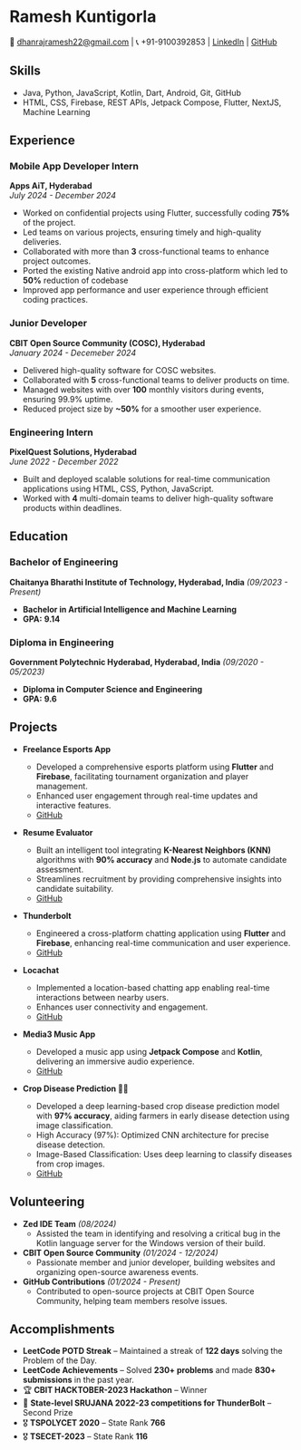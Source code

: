 # Ramesh Kuntigorla  
📧 dhanrajramesh22@gmail.com | 📞 +91-9100392853 | [LinkedIn](https://www.linkedin.com/in/ramesh-kuntigorla-47021425a/) | [GitHub](https://github.com/FalconSlayer51)  

## Skills  
- Java, Python, JavaScript, Kotlin, Dart, Android, Git, GitHub  
- HTML, CSS, Firebase, REST APIs, Jetpack Compose, Flutter, NextJS, Machine Learning

## Experience  
### Mobile App Developer Intern  
**Apps AiT, Hyderabad**  
*July 2024 - December 2024*  
- Worked on confidential projects using Flutter, successfully coding **75%** of the project.  
- Led teams on various projects, ensuring timely and high-quality deliveries.  
- Collaborated with more than **3** cross-functional teams to enhance project outcomes.  
- Ported the existing Native android app into cross-platform which led to **50%** reduction of codebase
- Improved app performance and user experience through efficient coding practices.  

### Junior Developer
**CBIT Open Source Community (COSC), Hyderabad**  
*January 2024 - Decemeber 2024*  
- Delivered high-quality software for COSC websites.  
- Collaborated with **5** cross-functional teams to deliver products on time.  
- Managed websites with over **100** monthly visitors during events, ensuring 99.9% uptime.  
- Reduced project size by **~50%** for a smoother user experience.  

### Engineering Intern  
**PixelQuest Solutions, Hyderabad**  
*June 2022 - December 2022*  
- Built and deployed scalable solutions for real-time communication applications using HTML, CSS, Python, JavaScript.  
- Worked with **4** multi-domain teams to deliver high-quality software products within deadlines.  

## Education  

### Bachelor of Engineering  
**Chaitanya Bharathi Institute of Technology, Hyderabad, India** *(09/2023 - Present)*  
- **Bachelor in Artificial Intelligence and Machine Learning**  
- **GPA:** **9.14**

### Diploma in Engineering  
**Government Polytechnic Hyderabad, Hyderabad, India** *(09/2020 - 05/2023)*  
- **Diploma in Computer Science and Engineering**  
- **GPA:** **9.6**  

## Projects  


- **Freelance Esports App**  
    - Developed a comprehensive esports platform using **Flutter** and **Firebase**, facilitating tournament organization and player management.  
    - Enhanced user engagement through real-time updates and interactive features.  
    - [GitHub](https://github.com/FalconSlayer51/esports_app)  


- **Resume Evaluator**  
  - Built an intelligent tool integrating **K-Nearest Neighbors (KNN)** algorithms with **90% accuracy** and **Node.js** to automate candidate assessment.  
  - Streamlines recruitment by providing comprehensive insights into candidate suitability.  
  - [GitHub](https://github.com/FalconSlayer51/HTF23-Team-54)  

- **Thunderbolt**  
  - Engineered a cross-platform chatting application using **Flutter** and **Firebase**, enhancing real-time communication and user experience.  
  - [GitHub](https://github.com/FalconSlayer51/whatsapp_ui)  

- **Locachat**  
  - Implemented a location-based chatting app enabling real-time interactions between nearby users.  
  - Enhances user connectivity and engagement.  
  - [GitHub](https://github.com/FalconSlayer51/locachat)  

- **Media3 Music App**  
  - Developed a music app using **Jetpack Compose** and **Kotlin**, delivering an immersive audio experience.  
  - [GitHub](https://github.com/FalconSlayer51/Media3MusicApp)  

- **Crop Disease Prediction 🌾🦠**  
    - Developed a deep learning-based crop disease prediction model with **97% accuracy**, aiding farmers in early disease detection using image classification.  
    - High Accuracy (97%): Optimized CNN architecture for precise disease detection.  
    - Image-Based Classification: Uses deep learning to classify diseases from crop images.    
    - [GitHub](https://github.com/FalconSlayer51/crop-disease-prediction)  

## Volunteering  
- **Zed IDE Team** *(08/2024)*  
  - Assisted the team in identifying and resolving a critical bug in the Kotlin language server for the Windows version of their build.
- **CBIT Open Source Community** *(01/2024 - 12/2024)*  
  - Passionate member and junior developer, building websites and organizing open-source awareness events.  
- **GitHub Contributions** *(01/2024 - Present)*  
  - Contributed to open-source projects at CBIT Open Source Community, helping team members resolve issues.  

## Accomplishments  
- **LeetCode POTD Streak** – Maintained a streak of **122 days** solving the Problem of the Day.
- **LeetCode Achievements** – Solved **230+ problems** and made **830+ submissions** in the past year.
- 🏆 **CBIT HACKTOBER-2023 Hackathon** – Winner  
- 🥈 **State-level SRUJANA 2022-23 competitions for ThunderBolt** – Second Prize  
- 🎖 **TSPOLYCET 2020** – State Rank **766**  
- 🎖 **TSECET-2023** – State Rank **116**  
